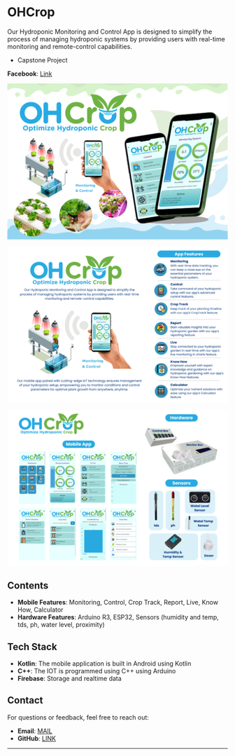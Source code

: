 # OHCrop

 Our Hydroponic Monitoring and Control App is designed to simplify the process of managing hydroponic systems by providing users with real-time monitoring and remote-control capabilities.
- Capstone Project

**Facebook**: [Link](https://www.facebook.com/OptimizeHydroponicCrop)

![Screenshot of Sportstxt](layout/1.png)

![Screenshot of Sportstxt](layout/2.png)

![Screenshot of Sportstxt](layout/3.png)

## Contents

- **Mobile Features**: Monitoring, Control, Crop Track, Report, Live, Know How, Calculator
- **Hardware Features**: Arduino R3, ESP32, Sensors (humidity and temp, tds, ph, water level, proximity)

## Tech Stack

- **Kotlin**: The mobile application is built in Android using Kotlin
- **C++**: The IOT is programmed using C++ using Arduino
- **Firebase**: Storage and realtime data

## Contact

For questions or feedback, feel free to reach out:

- **Email**: [MAIL](mailto:jayjucarjr@gmail.com)
- **GitHub**: [LINK](https://github.com/JayThreeme)

---
